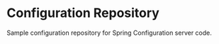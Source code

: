 Configuration Repository
========================
Sample configuration repository for Spring Configuration server code.
